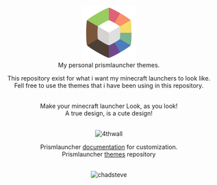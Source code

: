 <p align="center">
  <img src="https://github.com/tiffylikecat/prismlauncherThemes/blob/main/catppuccin/prismlauncherLogo.png" alt="prismlauncherLogo"><br>
  My personal prismlauncher themes.
</p>

<p align="center">
This repository exist for what i want my minecraft launchers to look like.<br> Fell free to use the themes that i have been using in this repository.<br> <br>
</p>

<p align="center">
Make your minecraft launcher Look, as you look!<br>
A true design, is a cute design!<br> <br>
</p>

<p align="center">
  <img src="https://media.tenor.com/Uw2LviT6ahMAAAAi/minecraft-window.gif" alt="4thwall" style="margin: auto;"><br>
</p>

<div align="center">
Prismlauncher
<a href="https://prismlauncher.org/wiki/getting-started/change-themes/" target="_blank">documentation</a> for customization.<br>
Prismlauncher
<a href="https://github.com/PrismLauncher/Themes/tree/main/themes" target="_blank">themes</a> repository<br> <br>
</div>

<p align="center">
  <img src="https://media1.tenor.com/m/2iBayblKJlsAAAAC/minecraft-minecraft-memes.gif" alt="chadsteve" style="margin: auto;">
</p>
